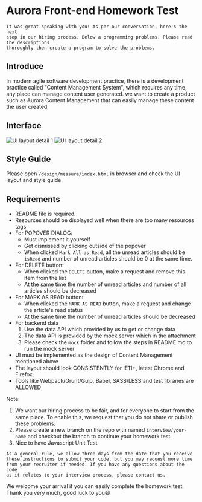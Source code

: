 # Aurora Front-end Homework Test

```Note
It was great speaking with you! As per our conversation, here's the next 
step in our hiring process. Below a programming problems. Please read the descriptions
thoroughly then create a program to solve the problems.
```

## Introduce

In modern agile software development practice, there is a development practice called "Content Management System",
which requires any time, any place can manage content user generated. we want to create a product such as
Aurora Content Management that can easily manage these content the user created.

## Interface

![UI layout detail 1](https://bitbucket.org/aurorahr/frontend-homework-test/src/master/design/guide/Content_Management_1.png)
![UI layout detail 2](https://bitbucket.org/aurorahr/frontend-homework-test/src/master/design/guide/Content_Management_2.png)

## Style Guide

Please open `/design/measure/index.html` in browser and check the UI layout and style guide.

## Requirements

* README file is required.
* Resources should be displayed well when there are too many resources tags
* For POPOVER DIALOG:
  * Must implement it yourself
  * Get dismissed by clicking outside of the popover
  * When clicked `Mark All as Read`, all the unread articles should be `isRead` and number of unread articles should be 0 at the same time.
* For DELETE button:
  * When clicked the `DELETE` button, make a request and remove this item from the list
  * At the same time the number of unread articles and number of all articles should be decreased
* For MARK AS READ button:
  * When clicked the `MARK AS READ` button, make a request and change the article's read status
  * At the same time the number of unread articles should be decreased
* For backend data
  1. Use the data API which provided by us to get or change data
  2. The data API is provided by the mock server which in the attachment
  3. Please check the `mock` folder and follow the steps in README.md to run the mock server
* UI must be implemented as the design of Content Management mentioned above
* The layout should look CONSISTENTLY for IE11+, latest Chrome and Firefox.
* Tools like Webpack/Grunt/Gulp, Babel, SASS/LESS and test libraries are ALLOWED

Note:

  1. We want our hiring process to be fair, and for everyone to start from the same place. To enable this, we request that you do not share or publish these problems.
  2. Please create a new branch on the repo with named `interview/your-name` and checkout the branch to continue your homework test.
  3. Nice to have Javascript Unit Test

```Note
As a general rule, we allow three days from the date that you receive
these instructions to submit your code, but you may request more time
from your recruiter if needed. If you have any questions about the code
as it relates to your interview process, please contact us.
```

We welcome your arrival if you can easily complete the homework test.
Thank you very much, good luck to you😄